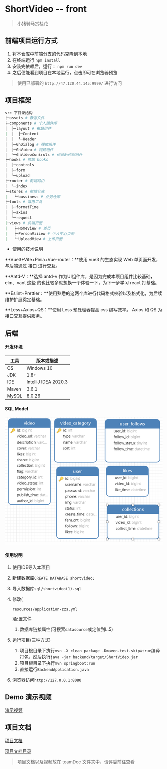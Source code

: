 # ShortVideo -- front

> 小猪骑马赏桂花

## 前端项目运行方式

1. 将本仓库中前端分支的代码克隆到本地
2. 在终端运行  `npm install`
3. 安装完依赖后，运行： `npm run dev` 
4. 之后便能看到项目在本地运行，点击即可在浏览器预览

> 使用已部署的 `http://47.120.44.145:9999/` 进行访问

## 项目框架

```Bash
src 下目录结构
├─assets # 静态文件
├─components # 个人组件库
│  ├─layout # 布局组件
|  │  ├─Content
│  │  └─Header
│  ├─GhDialog # 弹窗组件
│  ├─GhVideo # 视频组件
│  └─GhVideoControls # 视频的控制组件
├─hooks # 前端 hooks
│  ├─controls
│  ├─form 
│  └─upload
├─router # 前端路由
│  └─index
└─stores # 前端仓库
|   └─bussiness # 业务仓库
├─tools # 常用工具
│  ├─formatTime
│  ├─axios
│  └─request
|─views # 前端页面
|   ├─HomeView # 首页
|   ├─PersonViiiew # 个人中心页面
|   └─UploadView # 上传页面
```

* 使用的技术说明

**Vue3+Vite+Pinia+Vue-router：**使用 vue3 的生态实现 Web 单页面开发，与后端通过 接口 进行交互。

**Antd-V：**选择 antd-v 作为UI组件库，是因为完成本项目组件比较基础，elm、vant 这些 的也比较多就想换一个体验一下，为下一步学习 react 打基础。

**Eslint+Prettier：**使用熟悉的这两个库进行代码格式校验以及格式化，为后续维护扩展奠定基础。

**Less+Axios+QS：**使用 Less 预处理器提高 css 编写效率。 Axios 和 QS 为接口交互提供服务。

## 后端

####  开发环境

| 工具  | 版本或描述           |
| ----- | -------------------- |
| OS    | Windows 10           |
| JDK   | 1.8+                 |
| IDE   | IntelliJ IDEA 2020.3 |
| Maven | 3.6.1                |
| MySQL | 8.0.26               |



#### SQL Model

![sql model](./teamDoc/img1.png)

#### 使用说明

1. 使用IDE导入本项目

2. 新建数据库`CREATE DATABASE shortvideo;`

3. 导入数据库`sql/shortvideo(1).sql`

4. 修改(

   ```
   resources/application-zzs.yml
   ```

   )配置文件

   1. 数据库链接属性(可搜索`datasource`或定位到L.5)

5. 运行项目(三种方式)

   1. 项目根目录下执行`mvn -X clean package -Dmaven.test.skip=true`编译打包，然后执行`java -jar backend/target/ShortVideo.jar`
   2. 项目根目录下执行`mvn springboot:run`
   3. 直接运行`BackendApplication.java`

6. 浏览器访问`http://127.0.0.1:8080`



##  Demo 演示视频

[演示视频](./teamDoc/teamVideo.avi)

## 项目文档

[项目文档](./teamDoc/项目文档.pdf)

[项目文档目录](./teamDoc)

> 项目文档以及视频放在 teamDoc 文件夹中，请评委前往查看